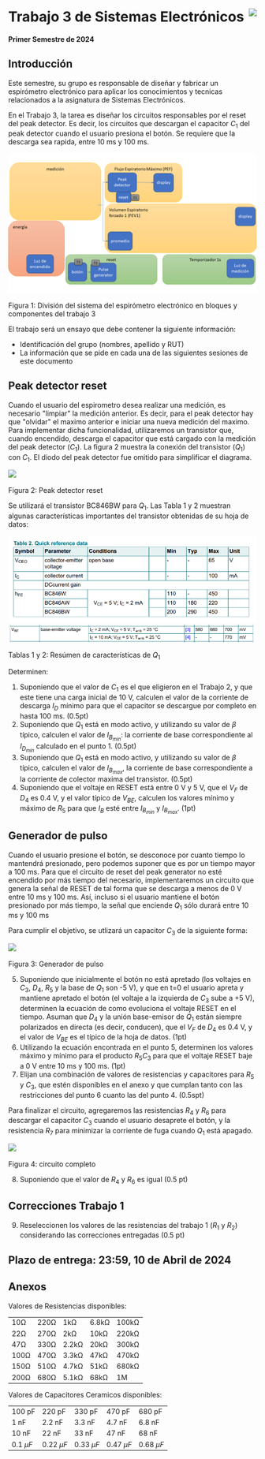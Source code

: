 # <img src="https://julianodb.github.io/SISTEMAS_ELECTRONICOS_PARA_INGENIERIA_BIOMEDICA/img/logo_fing.png?raw=true" align="right" height="45"> Trabajo 3 de Sistemas Electrónicos

#### Primer Semestre de 2024

## Introducción

Este semestre, su grupo es responsable de diseñar y fabricar un espirómetro electrónico para aplicar los conocimientos y tecnicas relacionados a la asignatura de Sistemas Electrónicos. 

En el Trabajo 3, la tarea es diseñar los circuitos responsables por el reset del peak detector. Es decir, los circuitos que descargan el capacitor $C_1$ del peak detector cuando el usuario presiona el botón. Se requiere que la descarga sea rapida, entre 10 ms y 100 ms.

![T1](../img/T3_blocks.png)

Figura 1: División del sistema del espirómetro electrónico en bloques y componentes del trabajo 3

El trabajo será un ensayo que debe contener la siguiente información:

- Identificación del grupo (nombres, apellido y RUT)
- La información que se pide en cada una de las siguientes sesiones de este documento

## Peak detector reset

Cuando el usuario del espirometro desea realizar una medición, es necesario "limpiar" la medición anterior. Es decir, para el peak detector hay que "olvidar" el maximo anterior e iniciar una nueva medición del maximo. Para implementar dicha funcionalidad, utilizaremos un transistor que, cuando encendido, descarga el capacitor que está cargado con la medición del peak detector ($C_1$). La figura 2 muestra la conexión del transistor ($Q_1$) con $C_1$. El diodo del peak detector fue omitido para simplificar el diagrama.

<img src="https://julianodb.github.io/electronic_circuits_diagrams/T3a.png" width="400">

Figura 2: Peak detector reset

Se utilizará el transistor BC846BW para $Q_1$. Las Tabla 1 y 2 muestran algunas características importantes del transistor obtenidas de su hoja de datos:

![T1](../img/BC846BW.png)
![T1](../img/BC846BW_VBE.png)

Tablas 1 y 2: Resúmen de características de $Q_1$

Determinen:

1. Suponiendo que el valor de $C_1$ es el que eligieron en el Trabajo 2, y que este tiene una carga inicial de 10 V, calculen el valor de la corriente de descarga $I_D$ mínimo para que el capacitor se descargue por completo en hasta 100 ms. (0.5pt)
2. Suponiendo que $Q_1$ está en modo activo, y utilizando su valor de $\beta$ típico, calculen el valor de $I_{B_{min}}$: la corriente de base correspondiente al $I_{D_{min}}$ calculado en el punto 1. (0.5pt)
2. Suponiendo que $Q_1$ está en modo activo, y utilizando su valor de $\beta$ típico, calculen el valor de $I_{B_{max}}$, la corriente de base correspondiente a la corriente de colector maxima del transistor. (0.5pt)
3. Suponiendo que el voltaje en RESET está entre 0 V y 5 V, que el $V_F$ de $D_4$ es 0.4 V, y el valor típico de $V_{BE}$, calculen los valores mínimo y máximo de $R_5$ para que $I_B$ esté entre $I_{B_{min}}$ y $I_{B_{max}}$. (1pt)

## Generador de pulso

Cuando el usuario presione el botón, se desconoce por cuanto tiempo lo mantendrá presionado, pero podemos suponer que es por un tiempo mayor a 100 ms. Para que el circuito de reset del peak generator no esté encendido por más tiempo del necesario, implementaremos un circuito que genera la señal de RESET de tal forma que se descarga a menos de 0 V entre 10 ms y 100 ms. Así, incluso si el usuario mantiene el botón presionado por más tiempo, la señal que enciende $Q_1$ sólo durará entre 10 ms y 100 ms

Para cumplir el objetivo, se utlizará un capacitor $C_3$ de la siguiente forma:

<img src="https://julianodb.github.io/electronic_circuits_diagrams/T3c.png" width="400">

Figura 3: Generador de pulso

5. Suponiendo que inicialmente el botón no está apretado (los voltajes en $C_3$, $D_4$, $R_5$ y la base de $Q_1$ son -5 V), y que en t=0 el usuario apreta y mantiene apretado el botón (el voltaje a la izquierda de $C_3$ sube a +5 V), determinen la ecuación de como evoluciona el voltaje RESET en el tiempo. Asuman que $D_4$ y la unión base-emisor de $Q_1$ están siempre polarizados en directa (es decir, conducen), que el $V_F$ de $D_4$ es 0.4 V, y el valor de $V_{BE}$ es el típico de la hoja de datos. (1pt)
6. Utilizando la ecuación encontrada en el punto 5, determinen los valores máximo y mínimo para el producto $R_5 C_3$ para que el voltaje RESET baje a 0 V entre 10 ms y 100 ms. (1pt)
7. Elijan una combinación de valores de resistencias y capacitores para $R_5$ y $C_3$, que estén disponibles en el anexo y que cumplan tanto con las restricciones del punto 6 cuanto las del punto 4. (0.5spt)

Para finalizar el circuito, agregaremos las resistencias $R_4$ y $R_6$ para descargar el capacitor $C_3$ cuando el usuario desaprete el botón, y la resistencia $R_7$ para minimizar la corriente de fuga cuando $Q_1$ está apagado.

<img src="https://julianodb.github.io/electronic_circuits_diagrams/T3b.png" width="400">

Figura 4: circuito completo

8. Suponiendo que el valor de $R_4$ y $R_6$ es igual (0.5 pt)

## Correcciones Trabajo 1

9. Reseleccionen los valores de las resistencias del trabajo 1 ($R_1$ y $R_2$) considerando las correcciones entregadas (0.5 pt)

## Plazo de entrega: 23:59, 10 de Abril de 2024

## Anexos

Valores de Resistencias disponibles:

|   |  |        |       |  |
|------|------|-----------|------------|-------|
| 10Ω  | 220Ω | 1kΩ       | 6.8kΩ      | 100kΩ |
| 22Ω  | 270Ω | 2kΩ       | 10kΩ       | 220kΩ |
| 47Ω  | 330Ω | 2.2kΩ     | 20kΩ       | 300kΩ |
| 100Ω | 470Ω | 3.3kΩ     | 47kΩ       | 470kΩ |
| 150Ω | 510Ω | 4.7kΩ     | 51kΩ       | 680kΩ |
| 200Ω | 680Ω | 5.1kΩ     | 68kΩ       | 1M    |

Valores de Capacitores Ceramicos disponibles:

|   |  |        |       |  |
|------|------|-----------|------------|-------|
| 100 pF  | 220 pF | 330 pF | 470 pF | 680 pF |
| 1 nF  | 2.2 nF | 3.3 nF | 4.7 nF | 6.8 nF |
| 10 nF  | 22 nF | 33 nF | 47 nF | 68 nF |
| $0.1\ \mu F$  | $0.22\ \mu F$ | $0.33\ \mu F$| $0.47\ \mu F$ | $0.68\ \mu F$ |